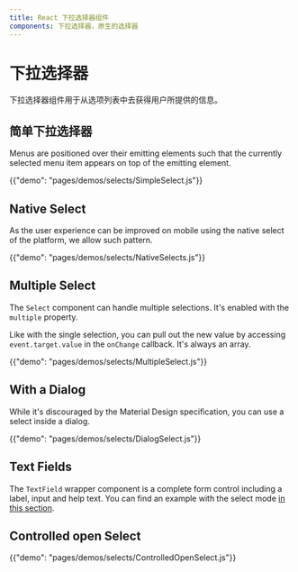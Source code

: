 ```yaml
---
title: React 下拉选择器组件
components: 下拉选择器，原生的选择器
---
```

# 下拉选择器

<p class="description">下拉选择器组件用于从选项列表中去获得用户所提供的信息。</p>

## 简单下拉选择器

Menus are positioned over their emitting elements such that the currently selected menu item appears on top of the emitting element.

{{"demo": "pages/demos/selects/SimpleSelect.js"}}

## Native Select

As the user experience can be improved on mobile using the native select of the platform, we allow such pattern.

{{"demo": "pages/demos/selects/NativeSelects.js"}}

## Multiple Select

The `Select` component can handle multiple selections. It's enabled with the `multiple` property.

Like with the single selection, you can pull out the new value by accessing `event.target.value` in the `onChange` callback. It's always an array.

{{"demo": "pages/demos/selects/MultipleSelect.js"}}

## With a Dialog

While it's discouraged by the Material Design specification, you can use a select inside a dialog.

{{"demo": "pages/demos/selects/DialogSelect.js"}}

## Text Fields

The `TextField` wrapper component is a complete form control including a label, input and help text. You can find an example with the select mode [in this section](/demos/text-fields/#textfield).

## Controlled open Select

{{"demo": "pages/demos/selects/ControlledOpenSelect.js"}}
